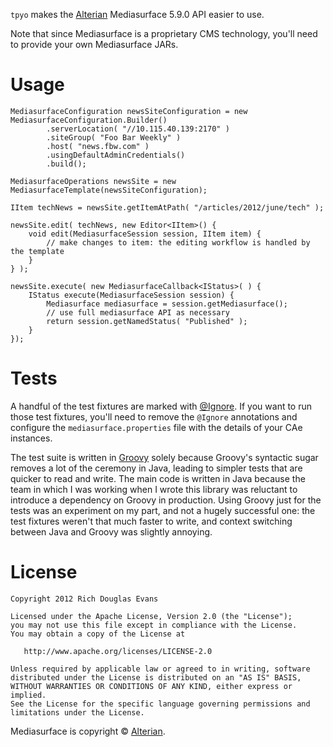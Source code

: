 `tpyo` makes the [Alterian][0] Mediasurface 5.9.0 API easier to use.

Note that since Mediasurface is a proprietary CMS technology, you'll need to provide your own Mediasurface JARs.

Usage
=====

    MediasurfaceConfiguration newsSiteConfiguration = new MediasurfaceConfiguration.Builder()
            .serverLocation( "//10.115.40.139:2170" )
            .siteGroup( "Foo Bar Weekly" )
            .host( "news.fbw.com" )
            .usingDefaultAdminCredentials()
            .build();

    MediasurfaceOperations newsSite = new MediasurfaceTemplate(newsSiteConfiguration);

    IItem techNews = newsSite.getItemAtPath( "/articles/2012/june/tech" );

    newsSite.edit( techNews, new Editor<IItem>() {
        void edit(MediasurfaceSession session, IItem item) {
            // make changes to item: the editing workflow is handled by the template
        }
    } );

    newsSite.execute( new MediasurfaceCallback<IStatus>( ) {
        IStatus execute(MediasurfaceSession session) {
            Mediasurface mediasurface = session.getMediasurface();
            // use full mediasurface API as necessary
            return session.getNamedStatus( "Published" );
        }
    });

Tests
=====

A handful of the test fixtures are marked with [@Ignore][1]. If you want to run those test fixtures, you'll need to remove the `@Ignore` annotations and configure the `mediasurface.properties` file with the details of your CAe instances.

The test suite is written in [Groovy][2] solely because Groovy's syntactic sugar removes a lot of the ceremony in Java, leading to simpler tests that are quicker to read and write. The main code is written in Java because the team in which I was working when I wrote this library was reluctant to introduce a dependency on Groovy in production. Using Groovy just for the tests was an experiment on my part, and not a hugely successful one: the test fixtures weren't that much faster to write, and context switching between Java and Groovy was slightly annoying.

License
=======

    Copyright 2012 Rich Douglas Evans

    Licensed under the Apache License, Version 2.0 (the "License");
    you may not use this file except in compliance with the License.
    You may obtain a copy of the License at

       http://www.apache.org/licenses/LICENSE-2.0

    Unless required by applicable law or agreed to in writing, software
    distributed under the License is distributed on an "AS IS" BASIS,
    WITHOUT WARRANTIES OR CONDITIONS OF ANY KIND, either express or implied.
    See the License for the specific language governing permissions and
    limitations under the License.

Mediasurface is copyright © [Alterian][0].

[0]: http://www.alterian.com/
[1]: http://kentbeck.github.com/junit/javadoc/latest/org/junit/Ignore.html
[2]: http://groovy.codehaus.org/
